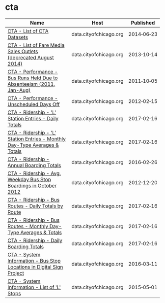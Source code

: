 # cta

Name | Host | Published
---- | ---- | ---------
[CTA - List of CTA Datasets](../datasets/pnau-cf66.md) | data.cityofchicago.org | 2014&#x2011;06&#x2011;23
[CTA - List of Fare Media Sales Outlets (deprecated August 2014)](../datasets/ag7u-gr9m.md) | data.cityofchicago.org | 2013&#x2011;10&#x2011;14
[CTA - Performance - Bus Runs Held Due to Absenteeism (2011, Jan-Aug)](../datasets/t58d-f8en.md) | data.cityofchicago.org | 2011&#x2011;10&#x2011;05
[CTA - Performance - Unscheduled Days Off](../datasets/spus-59r8.md) | data.cityofchicago.org | 2012&#x2011;02&#x2011;15
[CTA - Ridership - 'L' Station Entries - Daily Totals](../datasets/5neh-572f.md) | data.cityofchicago.org | 2017&#x2011;02&#x2011;16
[CTA - Ridership - 'L' Station Entries - Monthly Day-Type Averages & Totals](../datasets/t2rn-p8d7.md) | data.cityofchicago.org | 2017&#x2011;02&#x2011;16
[CTA - Ridership - Annual Boarding Totals](../datasets/w8km-9pzd.md) | data.cityofchicago.org | 2016&#x2011;02&#x2011;26
[CTA - Ridership - Avg. Weekday Bus Stop Boardings in October 2012](../datasets/mq3i-nnqe.md) | data.cityofchicago.org | 2012&#x2011;12&#x2011;20
[CTA - Ridership - Bus Routes - Daily Totals by Route](../datasets/jyb9-n7fm.md) | data.cityofchicago.org | 2017&#x2011;02&#x2011;16
[CTA - Ridership - Bus Routes - Monthly Day-Type Averages & Totals](../datasets/bynn-gwxy.md) | data.cityofchicago.org | 2017&#x2011;02&#x2011;16
[CTA - Ridership - Daily Boarding Totals](../datasets/6iiy-9s97.md) | data.cityofchicago.org | 2017&#x2011;02&#x2011;16
[CTA - System Information - Bus Stop Locations in Digital Sign Project](../datasets/5cq6-qygt.md) | data.cityofchicago.org | 2016&#x2011;03&#x2011;11
[CTA - System Information - List of 'L' Stops](../datasets/8pix-ypme.md) | data.cityofchicago.org | 2015&#x2011;05&#x2011;01

